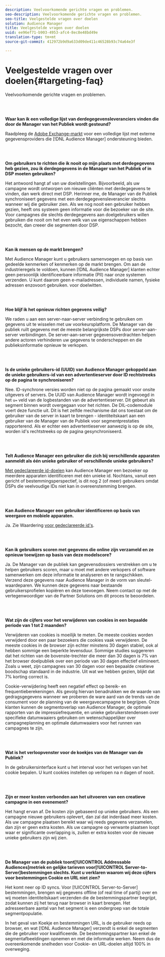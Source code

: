 ```yaml
---
description: Veelvoorkomende gerichte vragen en problemen.
seo-description: Veelvoorkomende gerichte vragen en problemen.
seo-title: Veelgestelde vragen over doelen
solution: Audience Manager
title: Veelgestelde vragen over doelen
uuid: ee96ef71-b903-4953-afc4-8ec8e48bd49e
translation-type: tm+mt
source-git-commit: 412972b9d9a633d09de411c46528b93c74a64e3f

---
```



# Veelgestelde vragen over doelen{#targeting-faq}

Veelvoorkomende gerichte vragen en problemen.

<br> 

<!-- 

faq_targeting.xml

 -->

**Waar kan ik een volledige lijst van derdegegevensleveranciers vinden die door de Manager van het Publiek wordt gesteund?**

Raadpleeg de [Adobe Exchange-markt](https://exchange.adobe.com/experiencecloud.html) voor een volledige lijst met externe gegevensproviders die [!DNL Audience Manager] ondersteuning bieden.

<br> 

**Om gebruikers te richten die ik nooit op mijn plaats met derdegegevens heb gezien, zou ik derdegegevens in de Manager van het Publiek of in DSP moeten gebruiken?**

Het antwoord hangt af van uw doelstellingen. Bijvoorbeeld, als uw campagne wordt ontworpen om nieuwe cliënten met derdegegevens te vinden, dan werk direct met DSP. Herinner me, de Manager van de Publiek synchroniseert gegevens met een derdegegevensleverancier slechts wanneer wij die gebruiker zien. Als we nog nooit een gebruiker hebben gezien, heeft ons systeem geen informatie voor die bezoeker van de site. Voor campagnes die slechts derdegegevens aan doelgebruikers willen gebruiken die nooit om het even welk van uw eigenschappen hebben bezocht, dan creeer die segmenten door DSP.

<br> 

**Kan ik mensen op de markt brengen?**

Met Audience Manager kunt u gebruikers samenvoegen en op basis van gedeelde kenmerken of kenmerken op de markt brengen. Om aan de industrieregels te voldoen, kunnen [!DNL Audience Manager] klanten echter geen persoonlijk identificeerbare informatie (PII) naar onze systemen verzenden. U kunt daarom geen e-mailadressen, individuele namen, fysieke adressen enzovoort gebruiken. voor doelwitten.

<br> 

**Hoe blijf ik het opnieuw richten gegevens veilig?**

We raden u aan een server-naar-server verbinding te gebruiken om gegevens uit te wisselen met uw voorkeursplatform. De Manager van de publiek ruilt gegevens met de meeste belangrijkste DSPs door server-aan-server verbindingen. De server-aan-server gegevensoverdrachten helpen andere actoren verhinderen uw gegevens te onderscheppen en die publieksinformatie opnieuw te verkopen.

<br> 

**Is de unieke gebruikers-id (UUID) van Audience Manager gekoppeld aan de unieke gebruikers-id van een advertentieserver door ID rechtstreeks op de pagina te synchroniseren?**

Nee. ID-synchrone versies worden niet op de pagina gemaakt voor onsite uitgevers of servers. De UUID van Audience Manager wordt ingevoegd in het `u=` veld van de logbestanden van de advertentieserver. Dit gebeurt als segment binnen wordt overgegaan voor het richten. De DIL-codemodule voert deze functie uit. Dit is het zelfde mechanisme dat ons toestaat om de gebruiker van de server in kaart te brengen - identiteitskaart aan een gebruiker van de Manager van de Publiek voor segmentprestaties rapporterend. Als er echter een advertentieserver aanwezig is op de site, worden id&#39;s rechtstreeks op de pagina gesynchroniseerd.

<br> 

**Telt Audience Manager een gebruiker die zich bij verschillende apparaten aanmeldt als één unieke gebruiker of verschillende unieke gebruikers?**

[Met gedeclareerde id-doelen](../features/declared-ids.md#declared-id-targeting) kan Audience Manager een bezoeker op meerdere apparaten identificeren met één unieke id. Nochtans, vanuit een gericht of bestemmingsperspectief, is dit nog 2 (of meer) gebruikers omdat DSPs die veelvoudige IDs niet kan in overeenstemming brengen.

<br> 

**Kan Audience Manager een gebruiker identificeren op basis van weergave en mobiele apparaten.**

Ja. Zie Waardering [voor gedeclareerde id&#39;s](../features/declared-ids.md#declared-id-targeting).

<br> 

**Kan ik gebruikers scoren met gegevens die online zijn verzameld en ze opnieuw toewijzen op basis van deze modelscore?**

Ja. De Manager van de publiek kan gegevensdossiers verstrekken om u te helpen gebruikers scoren, maar u moet met andere verkopers of software samenwerken om deze informatie te analyseren en te rangschikken. Verzend deze gegevens naar Audience Manager in de vorm van sleutel-waardeparen. We kunnen deze gegevens naar bestaande gebruikersprofielen kopiëren en deze toevoegen. Neem contact op met de vertegenwoordiger van de Partner Solutions om dit proces te beoordelen.

<br> 

**Wat zijn de cijfers voor het verwijderen van cookies in een bepaalde periode van 1 tot 2 maanden?**

Verwijderen van cookies is moeilijk te meten. De meeste cookies worden verwijderd door een paar bezoekers die cookies vaak verwijderen. De meeste cookies in de browser zijn echter minstens 30 dagen stabiel, ook al hebben sommige een beperkte levensduur. Sommige studies suggereren dat het richten van de bovenste-trechter die meer dan 30 dagen is 7% van het browser doelpubliek over een periode van 30 dagen effectief elimineert. Zoals u weet, zijn campagnes van 30 dagen voor een bepaalde creatieve boodschap standaard in de industrie. Uit wat we hebben gezien, blijkt dat 7% korting correct is.

Cookie-verwijdering heeft een negatief effect op bereik- en frequentieberekeningen. Als gevolg hiervan benadrukken we de waarde van gedragsgegevens wanneer we proberen de ware aard van de trends van de consument voor de planning van de weergavecampagne te begrijpen. Onze klanten kunnen de segmentoverlap van Audience Manager, de optimale rapporten van de impressiefrequentie, en unieke gebruikerstendensen over specifieke datumwaaiers gebruiken om wetenschappelijker over campagneplanning en optimale datumwaaiers voor het runnen van campagnes te zijn.

<br> 

**Wat is het verloopvenster voor de koekjes van de Manager van de Publiek?**

In de gebruikersinterface kunt u het interval voor het verlopen van het cookie bepalen. U kunt cookies instellen op verlopen na *n* dagen of nooit.

<br> 

**Zijn er meer kosten verbonden aan het uitvoeren van een creatieve campagne in een evenement?**

Het hangt ervan af. De kosten zijn gebaseerd op unieke gebruikers. Als een campagne nieuwe gebruikers oplevert, dan zal dat inderdaad meer kosten. Als uw campagne plaatsen bereikt waar wij reeds gegevens verzamelen, dan zijn er geen extra kosten. Als uw campagne op verwante plaatsen loopt waar er significante overlapping is, zullen er extra kosten voor de nieuwe unieke gebruikers zijn wij zien.

<br> 

**De Manager van de publiek toont[!UICONTROL Addressable Audiences]metriek en gelijke tarieven voor[!UICONTROL Server-to-Server]bestemmingen slechts. Kunt u verklaren waarom wij deze cijfers voor bestemmingen Cookie en URL niet zien?**

Het komt neer op ID syncs. Voor [!UICONTROL Server-to-Server] bestemmingen, brengen wij gegevens offline (of real time of partij) over en wij moeten identiteitskaart verzenden die de bestemmingspartner begrijpt, zodat kunnen zij het terug naar browser in kaart brengen. Het adresseerbare aantal van het segment is een ondergroep van de totale segmentpopulatie.

In het geval van Koekje en bestemmingen URL, is de gebruiker reeds op browser, en wat [!DNL Audience Manager] verzendt is enkel de segmenten die de gebruiker voor kwalificeerde. De bestemmingspartner kan enkel de segmentafbeeldingen opnemen en met die informatie werken. Neem dus de overeenkomende snelheden voor Cookie- en URL-doelen altijd 100% in overweging.
